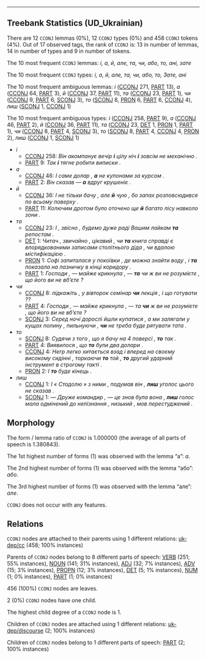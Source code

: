 

--------------------------------------------------------------------------------

## Treebank Statistics (UD_Ukrainian)

There are 12 `CCONJ` lemmas (0%), 12 `CCONJ` types (0%) and 458 `CCONJ` tokens (4%).
Out of 17 observed tags, the rank of `CCONJ` is: 13 in number of lemmas, 14 in number of types and 9 in number of tokens.

The 10 most frequent `CCONJ` lemmas: <em>і, а, й, але, та, чи, або, то, ані, зате</em>

The 10 most frequent `CCONJ` types:  <em>і, а, й, але, та, чи, або, то, Зате, ані</em>

The 10 most frequent ambiguous lemmas: <em>і</em> ([CCONJ]() 271, [PART]() 13), <em>а</em> ([CCONJ]() 64, [PART]() 3), <em>й</em> ([CCONJ]() 37, [PART]() 11), <em>та</em> ([CCONJ]() 23, [PART]() 1), <em>чи</em> ([CCONJ]() 9, [PART]() 6, [SCONJ]() 3), <em>то</em> ([SCONJ]() 8, [PRON]() 6, [PART]() 6, [CCONJ]() 4), <em>лиш</em> ([SCONJ]() 1, [CCONJ]() 1)

The 10 most frequent ambiguous types:  <em>і</em> ([CCONJ]() 258, [PART]() 9), <em>а</em> ([CCONJ]() 46, [PART]() 2), <em>й</em> ([CCONJ]() 36, [PART]() 11), <em>та</em> ([CCONJ]() 23, [DET]() 1, [PRON]() 1, [PART]() 1), <em>чи</em> ([CCONJ]() 8, [PART]() 4, [SCONJ]() 3), <em>то</em> ([SCONJ]() 8, [PART]() 4, [CCONJ]() 4, [PRON]() 2), <em>лиш</em> ([CCONJ]() 1, [SCONJ]() 1)


* <em>і</em>
  * [CCONJ]() 258: <em>Він акомпанує вечір <b>і</b> цілу ніч <b>і</b> зовсім не механічно .</em>
  * [PART]() 9: <em>Так <b>і</b> тягне робити виписки .</em>
* <em>а</em>
  * [CCONJ]() 46: <em>І саме долар , <b>а</b> не купонами за курсом .</em>
  * [PART]() 2: <em>Він сказав — <b>а</b> вдруг крушеніє .</em>
* <em>й</em>
  * [CCONJ]() 36: <em>І не тільки бачу , але <b>й</b> чую , бо запах розповсюдився по всьому поверху .</em>
  * [PART]() 11: <em>Колючим дротом було оточено ще <b>й</b> багато лісу навколо зони .</em>
* <em>та</em>
  * [CCONJ]() 23: <em>І , звісно , будемо дуже раді Вашим лайкам <b>та</b> репостам .</em>
  * [DET]() 1: <em>Читач , звичайно , цікавий , чи <b>та</b> книга справді є впорядкованими записами столітнього діда , чи вдалою містифікацією .</em>
  * [PRON]() 1: <em>Софі запиталася у покоївки , де можна знайти воду , і <b>та</b> показала на лазничку в кінці коридору .</em>
  * [PART]() 1: <em>Господи , — майже крикнула , — <b>та</b> чи ж ви не розумієте , що його ви не вб’єте ?</em>
* <em>чи</em>
  * [CCONJ]() 8: <em>підкажіть , у вівторок семінар <b>чи</b> лекція , і що готувати ??</em>
  * [PART]() 4: <em>Господи , — майже крикнула , — та <b>чи</b> ж ви не розумієте , що його ви не вб’єте ?</em>
  * [SCONJ]() 3: <em>Серед ночі дорослі йшли купатися , а ми залягали у кущах полину , пильнуючи , <b>чи</b> не треба буде рятувати тата .</em>
* <em>то</em>
  * [SCONJ]() 8: <em>Судячи з того , що я бачу на 4 поверсі , <b>то</b> так .</em>
  * [PART]() 4: <em>Виявилося , що <b>то</b> були два долари .</em>
  * [CCONJ]() 4: <em>Негр легко хитається взад і вперед на своєму високому сидінні , торкаючи <b>то</b> той , <b>то</b> другий ударний інструмент в строгому такті .</em>
  * [PRON]() 2: <em>І <b>то</b> буде кінець .</em>
* <em>лиш</em>
  * [CCONJ]() 1: <em>І « Стодолю » з ними , подумав він , <b>лиш</b> уголос цього не сказав .</em>
  * [SCONJ]() 1: <em>— Друже командир , — це знов була вона , <b>лиш</b> голос мала одмінений до непізнання , низький , мов перестуджений .</em>

## Morphology

The form / lemma ratio of `CCONJ` is 1.000000 (the average of all parts of speech is 1.380843).

The 1st highest number of forms (1) was observed with the lemma “а”: <em>а</em>.

The 2nd highest number of forms (1) was observed with the lemma “або”: <em>або</em>.

The 3rd highest number of forms (1) was observed with the lemma “але”: <em>але</em>.

`CCONJ` does not occur with any features.


## Relations

`CCONJ` nodes are attached to their parents using 1 different relations: [uk-dep/cc]() (458; 100% instances)

Parents of `CCONJ` nodes belong to 8 different parts of speech: [VERB]() (251; 55% instances), [NOUN]() (141; 31% instances), [ADJ]() (32; 7% instances), [ADV]() (15; 3% instances), [PROPN]() (12; 3% instances), [DET]() (5; 1% instances), [NUM]() (1; 0% instances), [PART]() (1; 0% instances)

456 (100%) `CCONJ` nodes are leaves.

2 (0%) `CCONJ` nodes have one child.

The highest child degree of a `CCONJ` node is 1.

Children of `CCONJ` nodes are attached using 1 different relations: [uk-dep/discourse]() (2; 100% instances)

Children of `CCONJ` nodes belong to 1 different parts of speech: [PART]() (2; 100% instances)


